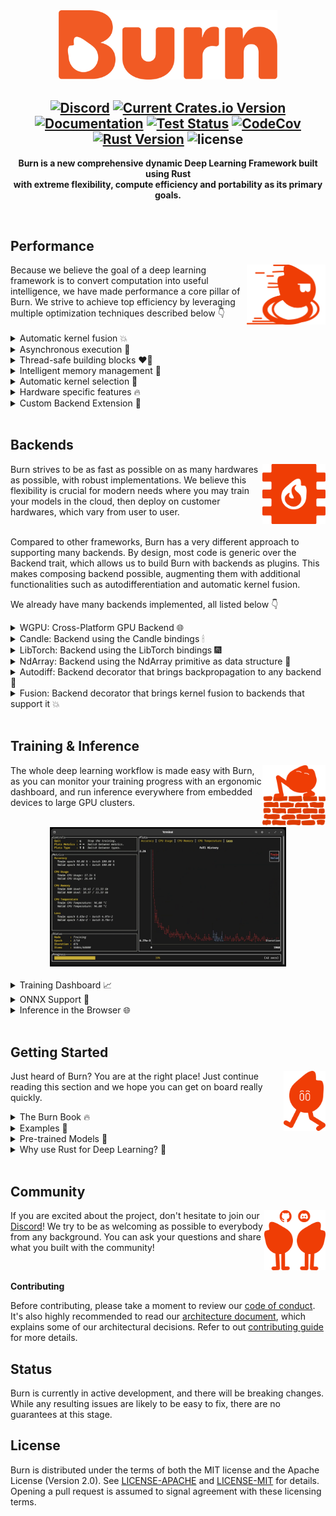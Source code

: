 <div align="center">
<img src="./assets/logo-burn-neutral.webp" width="350px"/>

[![Discord](https://img.shields.io/discord/1038839012602941528.svg?color=7289da&&logo=discord)](https://discord.gg/uPEBbYYDB6)
[![Current Crates.io Version](https://img.shields.io/crates/v/burn.svg)](https://crates.io/crates/burn)
[![Documentation](https://img.shields.io/badge/docs-latest-blue)](https://burn.dev/docs/burn)
[![Test Status](https://github.com/burn-rs/burn/actions/workflows/test.yml/badge.svg)](https://github.com/burn-rs/burn/actions/workflows/test.yml)
[![CodeCov](https://codecov.io/gh/burn-rs/burn/branch/main/graph/badge.svg)](https://codecov.io/gh/burn-rs/burn)
[![Rust Version](https://img.shields.io/badge/Rust-1.71.0+-blue)](https://releases.rs/docs/1.71.0)
![license](https://shields.io/badge/license-MIT%2FApache--2.0-blue)
---

__Burn is a new comprehensive dynamic Deep Learning Framework built using Rust <br /> with extreme flexibility, compute efficiency and portability as its primary goals.__

<br/>
</div>

<div align="left">

## Performance

<div align="left">
<img align="right" src="./assets/ember-blazingly-fast.png" height="96px"/>
Because we believe the goal of a deep learning framework is to convert computation into useful intelligence, we have made performance a core pillar of Burn. 
We strive to achieve top efficiency by leveraging multiple optimization techniques described below 👇
</div>

<br />

<details>
<summary>
Automatic kernel fusion 💥
</summary>
<br />

Using Burn means having your models optimized on any backend.
When possible, we provide a way to automatically and dynamically create custom kernels that minimize data relocation between different memory spaces, extremely useful when moving memory is the bottleneck.

As an example, you could write your own GELU activation function with the high level tensor api (see Rust code snippet below).
Then, at runtime, a custom low-level kernel will be automatically created for your specific implementation (see WGSL kernel below) and will rival a handcrafted GPU implementation.

```rust
fn gelu_custom<B: Backend, const D: usize>(x: Tensor<B, D>) -> Tensor<B, D> {
    let x = x.clone() * ((x / SQRT_2).erf() + 1);
    x / 2
}
```

You probably don't want to code your deep learning model with a lower level shader language, since as shown below it is extremely verbose.
Note that the error function (erf) isn't part of the WGSL specifications (<a href="https://www.w3.org/TR/WGSL/https://www.w3.org/TR/WGSL/">WebGPU Shading Language</a>), so we automatically extend the language with our own implementation.

```wgsl
@group(0)
@binding(0)
var<storage, read> input_0_global: array<f32>;

@group(0)
@binding(1)
var<storage, read_write> output_0_global: array<f32>;

@group(0)
@binding(2)
var<storage, read> scalars_f32: array<f32, 3>;

@group(0)
@binding(3)
var<storage, read> info: array<u32>;

const WORKGROUP_SIZE_X = 32u;
const WORKGROUP_SIZE_Y = 32u;
const WORKGROUP_SIZE_Z = 1u;

@compute
@workgroup_size(32, 32, 1)
fn main(
    @builtin(global_invocation_id) global_id: vec3<u32>,
    @builtin(num_workgroups) num_workgroups: vec3<u32>,
) {
    let id = global_id.y * (num_workgroups.x * WORKGROUP_SIZE_X) + global_id.x;
let rank: u32 = info[0];


var index_input_0: u32 = 0u;

for (var i: u32 = 1u; i <= rank; i++) {
    let position = 0u * (2u * rank);
    let position_out = 1u * (2u * rank);

    let stride = info[position + i];
    let stride_out = info[position_out + i];
    let shape = info[position + rank + i];

    index_input_0 += id / stride_out % shape * stride;
}

let input_0 = input_0_global[index_input_0];

let local_0 = input_0 / scalars_f32[0];
let local_1 = erf(local_0);
let local_2 = local_1 + scalars_f32[1];
let local_3 = input_0 * local_2;
let local_4 = local_3 / scalars_f32[2];
output_0_global[id] = local_4;

}

/// An approximation of the error function: https://en.wikipedia.org/wiki/Error_function#Numerical_approximations
///
/// > (maximum error: 1.5×10−7)
/// > All of these approximations are valid for x ≥ 0. To use these approximations for negative x, use the fact that erf x is an odd function, so erf x = −erf(−x).
fn erf_positive(x: f32) -> f32 {
    let p = 0.3275911;
    let a1 = 0.254829592;
    let a2 = -0.284496736;
    let a3 = 1.421413741;
    let a4 = -1.453152027;
    let a5 = 1.061405429;

    let t = 1.0 / (1.0 + p * abs(x));
    let tmp = ((((a5 * t + a4) * t) + a3) * t + a2) * t + a1;

    return 1.0 - (tmp * t * exp(-x * x));
}

fn erf(x: f32) -> f32 {
    if (x < 0.0) {
        return -1.0 * erf_positive(-1.0 * x);
    }

    return erf_positive(x);
}
```

> As of now, our fusion strategy is only implemented for our own WGPU backend and supports only a subset of operations.
> We plan to add more operations very soon and extend this technique to other future in-house backends.

</details>

<details>
<summary>
Asynchronous execution 🧨
</summary>
<br />

For [backends developed from scratch by the Burn team](#backends), an asynchronous execution style is used, which allows to perform various optimizations, such as the previously mentioned automatic kernel fusion.

Asynchronous execution also ensures that the normal execution of the framework does not block the model computations, which implies that the framework overhead won't impact the speed of execution significantly.
Conversely, the intense computations in the model do not interfere with the responsiveness of the framework.
For more information about our asynchronous backends, see [this blog post](https://burn.dev/blog/creating-high-performance-asynchronous-backends-with-burn-compute).

</details>

<details>
<summary>
Thread-safe building blocks ❤️‍🔥
</summary>
<br />

Burn emphasizes thread safety by leveraging the [ownership system of Rust](https://doc.rust-lang.org/book/ch04-00-understanding-ownership.html).
With Burn, each module is the owner of its weights. It is therefore possible to send a module to another thread for computing the gradients, then send the gradients to the main thread that can aggregate them, and _voilà_, you get multi-device training.

This is a very different approach from what PyTorch does, where backpropagation actually mutates the _grad_ attribute of each tensor parameter.
This is not a thread-safe operation and therefore requires lower level synchronization primitives, see [distributed training](https://pytorch.org/docs/stable/distributed.html) for reference.
Note that this is still very fast, but not compatible across different backends and quite hard to implement.

</details>

<details>
<summary>
Intelligent memory management 🦀
</summary>
<br />

One of the main roles of a deep learning framework is to reduce the amount of memory necessary to run models.
The naive way of handling memory is that each tensor has its own memory space, which is allocated when the tensor is created then deallocated as the tensor gets out of scope.
However, allocating and deallocating data is very costly, so a memory pool is often required to achieve good throughput.
Burn offers an infrastructure that allows for easily creating and selecting memory management strategies for backends.
For more details on memory management in Burn, see [this blog post](https://burn.dev/blog/creating-high-performance-asynchronous-backends-with-burn-compute).

Another very important memory optimization of Burn is that we keep track of when a tensor can be mutated in-place just by using the ownership system well.
Even though it is a rather small memory optimization on its own, it adds up considerably when training or running inference with larger models and contributes to reduce the memory usage even more.
For more information, see [this blog post about tensor handling](https://burn.dev/blog/burn-rusty-approach-to-tensor-handling).

</details>

<details>
<summary>
Automatic kernel selection 🎯
</summary>
<br />

A good deep learning framework should ensure that models run smoothly on all hardware.
However, not all hardware share the same behavior in terms of execution speed.
For instance, a matrix multiplication kernel can be launched with many different parameters, which are highly sensitive to the size of the matrices and the hardware.
Using the wrong configuration could reduce the speed of execution by a large factor (10 times or even more in extreme cases), so choosing the right kernels becomes a priority.

With our home-made backends, we run benchmarks automatically and choose the best configuration for the current hardware and matrix sizes with a reasonable caching strategy.

This adds a small overhead by increasing the warmup execution time, but stabilizes quickly after a few forward and backward passes, saving lots of time in the long run.
Note that this feature isn't mandatory, and can be disabled when cold starts are a priority over optimized throughput.

</details>

<details>
<summary>
Hardware specific features 🔥
</summary>
<br />

It is no secret that deep learning is mosly relying on matrix multiplication as its core operation, since this is how fully-connected neural networks are modeled.

More and more, hardware manufacturers optimize their chips specifically for matrix mutiliplication workloads.
For instance, Nvidia has its _Tensor Cores_ and today most cellphones have AI specialized chips.
As of this moment, we support Tensor Cores with our LibTorch and Candle backends, but not other accelerators yet.
We hope [this issue](https://github.com/gpuweb/gpuweb/issues/4195) gets resolved at some point to bring support to our WGPU backend.

</details>

<details>
<summary>
Custom Backend Extension 🎒
</summary>
<br />

Burn aims to be the most flexible deep learning framework.
While it's crucial to maintain compatibility with a wide variety of backends, Burn also provides the ability to extend the functionalities of a backend implementation to suit your personal modeling requirements.

This versatility is advantageous in numerous ways, such as supporting custom operations like flash attention or manually writing your own kernel for a specific backend to enhance performance.
See [this section](https://burn.dev/book/advanced/backend-extension/index.html) in the Burn Book 🔥 for more details.

</details>

<br />

## Backends

<div align="left">
<img align="right" src="./assets/backend-chip.png" height="96px"/>
Burn strives to be as fast as possible on as many hardwares as possible, with robust implementations.
We believe this flexibility is crucial for modern needs where you may train your models in the cloud, then deploy on customer hardwares, which vary from user to user.
</div>

<br />

Compared to other frameworks, Burn has a very different approach to supporting many backends.
By design, most code is generic over the Backend trait, which allows us to build Burn with backends as plugins.
This makes composing backend possible, augmenting them with additional functionalities such as autodifferentiation and automatic kernel fusion.

We already have many backends implemented, all listed below 👇

<details>
<summary>
WGPU: Cross-Platform GPU Backend 🌐
</summary>
<br />

**The go-to backend for running on any GPU.**

Based on the most popular and well-supported Rust graphics library, [WGPU](https://wgpu.rs), this backend automatically targets Vulkan, OpenGL, Metal, Direct X11/12, and WebGPU.
It can also be compiled to Web Assembly to run in the browser while leveraging the GPU, see [this demo](https://antimora.github.io/image-classification/).
For more information on the benefits of this backend, see [this blog](https://burn.dev/blog/cross-platform-gpu-backend).

The WGPU backend is our first "in-house backend", which means we have complete control over its implementation details.
It is fully optimized with the [performance characteristics mentioned earlier](#performance), as it serves as our research playgound for a variety of optimizations.

</details>

<details>
<summary>
Candle: Backend using the Candle bindings 🕯
</summary>
<br />

Based on [Candle by Hugging Face](https://github.com/huggingface/candle), a minimalist ML framework for Rust with a focus on performance and ease of use, this backend can run on CPU with support for Web Assembly or on Nvidia GPUs using CUDA.

> _Disclaimer:_ This backend is not fully completed yet, but can work in some contexts like inference.

</details>

<details>
<summary>
LibTorch: Backend using the LibTorch bindings 🎆
</summary>
<br />

PyTorch doesn't need an introduction in the realm of deep learning.
This backend leverages [PyTorch Rust bindings](https://github.com/LaurentMazare/tch-rs), enabling you to use LibTorch C++ kernels on CPU, CUDA and Metal.

</details>

<details>
<summary>
NdArray: Backend using the NdArray primitive as data structure 🦐
</summary>
<br />

This CPU backend is admittedly not our fastest backend, but offers extreme portability.

Its [no_std](https://docs.rust-embedded.org/book/intro/no-std.html) support allows you to run Burn even on embedded devices without an operating system.

</details>

<details>
<summary>
Autodiff: Backend decorator that brings backpropagation to any backend 🥵
</summary>
<br />

Contrary to the aforementioned backends, Autodiff is actually a backend _decorator_.
This means that it cannot exist by itself; it must encapsulate another backend.

The simple act of wrapping a base backend with Autodiff transparently equips it with autodifferentiation support, making it possible to call backward on your model.

```rust
use burn::backend::{Autodiff, Wgpu};
use burn::tensor::{Distribution, Tensor};

fn main() {
    type Backend = Autodiff<Wgpu>;

    let x: Tensor<Backend, 2> = Tensor::random([32, 32], Distribution::Default);
    let y: Tensor<Backend, 2> = Tensor::random([32, 32], Distribution::Default).require_grad();

    let tmp = x.clone() + y.clone();
    let tmp = tmp.matmul(x);
    let tmp = tmp.exp();

    let grads = tmp.backward();
    let y_grad = y.grad(&grads).unwrap();
    println!("{y_grad}");
}
```

Of note, it is impossible to make the mistake of calling backward on a model that runs on a backend that does not support autodiff (for inference), as this method is only offered by an Autodiff backend.

</details>

<details>
<summary>
Fusion: Backend decorator that brings kernel fusion to backends that support it 💥
</summary>
<br />

This backend decorator enhances a backend with kernel fusion, provided that the inner backend supports it.
Note that you can compose this backend with other backend decorators such as Autodiff.
For now, only the WGPU backend has support for fused kernels.

```rust
use burn::backend::{Autodiff, Fusion, Wgpu};
use burn::tensor::{Distribution, Tensor};

fn main() {
    type Backend = Autodiff<Fusion<Wgpu>>;

    let x: Tensor<Backend, 2> = Tensor::random([32, 32], Distribution::Default);
    let y: Tensor<Backend, 2> = Tensor::random([32, 32], Distribution::Default).require_grad();

    let tmp = x.clone() + y.clone();
    let tmp = tmp.matmul(x);
    let tmp = tmp.exp();

    let grads = tmp.backward();
    let y_grad = y.grad(&grads).unwrap();
    println!("{y_grad}");
}

```

Of note, we plan to implement automatic gradient checkpointing based on compute bound and memory bound operations, which will work gracefully with the fusion backend to make your code run even faster during training, see [this issue](https://github.com/burn-rs/burn/issues/936).

</details>

<br />

## Training & Inference

<div align="left">
<img align="right" src="./assets/ember-wall.png" height="96px"/>

The whole deep learning workflow is made easy with Burn, as you can monitor your training progress with an ergonomic dashboard, and run inference everywhere from embedded devices to large GPU clusters.

</div>

<div align="center">

<br />

<a href="https://www.youtube.com/watch?v=N9RM5CQbNQc" target="_blank">
    <img src="./assets/burn-train-tui.png" alt="Burn Train TUI" width="75%">
  </a>
</div>

<br />

<details>
<summary>
Training Dashboard 📈
</summary>
<br />

As you can see in the previous video (click on the picture!), a new terminal UI dashboard based on the [Ratatui](https://github.com/ratatui-org/ratatui) crate allows users to follow their training with ease without having to connect to any external application.

You can visualize your training and validation metrics updating in real-time and analyze the lifelong progression or recent history of any registered metrics using only the arrow keys.
Break from the training loop without crashing, allowing potential checkpoints to be fully written or important pieces of code to complete without interruption 🛡

</details>

<details>
<summary>
ONNX Support 🍬
</summary>
<br />

ONNX (Open Neural Network Exchange) is an open-standard format that exports both the architecture and the weights of a deep learning model.

Burn supports the importation of models that follow the ONNX standard so you can easily port a model you have written in another framework like TensorFlow or PyTorch to Burn to benefit from all the advantages our framework offers.

Our ONNX support is further described in [this section of the Burn Book 🔥](https://burn.dev/book/import/onnx-model.html).

> **Note**: This crate is in active development and currently supports a
> [limited set of ONNX operators](./burn-import/SUPPORTED-ONNX-OPS.md).

</details>

<details>
<summary>
Inference in the Browser 🌐
</summary>
<br />

Several of our backends can compile to Web Assembly: Candle and NdArray for CPU, and WGPU for GPU. This means that you can run inference directly within a browser.
We provide several examples of this:

- [MNIST](./examples/mnist-inference-web) where you can draw digits and a small convnet tries to find which one it is! 2️⃣ 7️⃣ 😰
- [Image Classification](./examples/image-classification-web) where you can upload images and classify them! 🌄

</details>

<br />

## Getting Started

<div align="left">
<img align="right" src="./assets/ember-walking.png" height="96px"/>

Just heard of Burn? You are at the right place! Just continue reading this section and we hope you can get on board really quickly.

</div>

<details>
<summary>
The Burn Book 🔥
</summary>
<br />

To begin working effectively with Burn, it is crucial to understand its key components and philosophy.
This is why we highly recommend new users to read the first sections of [The Burn Book 🔥](https://burn.dev/book/).
It provides detailed examples and explanations covering every facet of the framework, including building blocks like tensors, modules, and optimizers, all the way to advanced usage, like coding your own GPU kernels.

> The project is constantly evolving, and we try as much as possible to keep the book up to date with new additions.
> However, we might miss some details sometimes, so if you see something weird, let us know!
> We also gladly accept Pull Requests 😄

</details>

<details>
<summary>
Examples 🙏
</summary>
<br />

Let's start with a code snippet that shows how intuitive the framework is to use!
In the following, we declare a neural network module with some parameters along with its forward pass.

```rust
use burn::nn;
use burn::module::Module;
use burn::tensor::backend::Backend;

#[derive(Module, Debug)]
pub struct PositionWiseFeedForward<B: Backend> {
    linear_inner: nn::Linear<B>,
    linear_outer: nn::Linear<B>,
    dropout: nn::Dropout,
    gelu: nn::GELU,
}

impl<B: Backend> PositionWiseFeedForward<B> {
    pub fn forward<const D: usize>(&self, input: Tensor<B, D>) -> Tensor<B, D> {
        let x = self.linear_inner.forward(input);
        let x = self.gelu.forward(x);
        let x = self.dropout.forward(x);

        self.linear_outer.forward(x)
    }
}
```

We have a somewhat large amount of [examples](./examples) in the repository that shows how to use the framework in different scenarios.
For more practical insights, you can clone the repository and run any of them directly on your computer!

</details>

<details>
<summary>
Pre-trained Models 🤖
</summary>
<br />

We keep an updated and curated list of models and examples built with Burn, see the [burn-rs/models repository](https://github.com/burn-rs/models) for more details.

Don't see the model you want? Don't hesitate to open an issue, and we may prioritize it.
Built a model using Burn and want to share it?
You can also open a Pull Request and add your model under the community section!

</details>

<details>
<summary>
Why use Rust for Deep Learning? 🦀
</summary>
<br />

Deep Learning is a special form of software where you need very high level abstractions as well as extremely fast execution time.
Rust is the perfect candidate for that use case since it provides zero-cost abstractions to easily create neural network modules, and fine-grained control over memory to optimize every detail.

It's important that a framework be easy to use at a high level so that its users can concentrate on innovating in the AI field.
However, since running models relies so heavily on computations, performance can't be neglected.

To this day, the mainstream solution to this problem has been to offer APIs in Python, but rely on bindings to low-level languages such as C/C++.
This reduces portability, increases complexity and creates frictions between researchers and engineers.
We feel like Rust's approach to abstractions makes it versatile enough to tackle this two languages dichotomy.

Rust also comes with the Cargo package manager, which makes it incredibly easy to build, test, and deploy from any environment, which is usually a pain in Python.

Although Rust has the reputation of being a difficult language at first, we strongly believe it leads to more reliable, bug-free solutions built faster (after some practice 😅)!

</details>

<br />

## Community

<div align="left">
<img align="right" src="./assets/ember-community.png" height="96px"/>

If you are excited about the project, don't hesitate to join our [Discord](https://discord.gg/PbjzCPfs)!
We try to be as welcoming as possible to everybody from any background.
You can ask your questions and share what you built with the community!
</div>

<br/>

**Contributing**

Before contributing, please take a moment to review our
[code of conduct](https://github.com/burn-rs/burn/tree/main/CODE-OF-CONDUCT.md).
It's also highly recommended to read our
[architecture document](https://github.com/burn-rs/burn/tree/main/ARCHITECTURE.md), which explains some of our architectural decisions.
Refer to out [contributing guide](/CONTRIBUTING.md) for more details.

## Status

Burn is currently in active development, and there will be breaking changes.
While any resulting issues are likely to be easy to fix, there are no guarantees at this stage.

## License

Burn is distributed under the terms of both the MIT license and the Apache License (Version 2.0).
See [LICENSE-APACHE](./LICENSE-APACHE) and [LICENSE-MIT](./LICENSE-MIT) for details. Opening a pull
request is assumed to signal agreement with these licensing terms.

</div>
